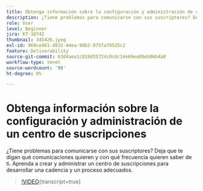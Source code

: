 ```yaml
---
title: Obtenga información sobre la configuración y administración de un centro de suscripciones
description: ¿Tiene problemas para comunicarse con sus suscriptores? Deja que te digan qué comunicaciones quieren y con qué frecuencia quieren saber de ti. Aprenda a crear y administrar un centro de suscripciones para desarrollar una cadencia y un proceso adecuados.
role: User
level: Beginner
jira: KT-10742
thumbnail: 345426.jpeg
exl-id: 969ce461-d932-44ea-90b2-975fa79525c2
feature: Deliverability
source-git-commit: 63d4aea1c818d35724c0cdc14e69ea00eb06b4a0
workflow-type: tm+mt
source-wordcount: '98'
ht-degree: 0%

---
```


# Obtenga información sobre la configuración y administración de un centro de suscripciones

¿Tiene problemas para comunicarse con sus suscriptores? Deja que te digan qué comunicaciones quieren y con qué frecuencia quieren saber de ti. Aprenda a crear y administrar un centro de suscripciones para desarrollar una cadencia y un proceso adecuados.

>[!VIDEO](https://video.tv.adobe.com/v/345426/?quality=12&learn=on){transcript=true}
